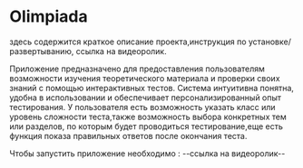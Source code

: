 # Olimpiada
здесь содержится краткое описание проекта,инструкция по установке/развертыванию, ссылка на видеоролик.

Приложение  предназначено для предоставления пользователям возможности изучения теоретического материала и проверки своих знаний с помощью интерактивных тестов. Система интуитивна понятна, удобна в использовании и обеспечивает персонализированный опыт тестирования.
У пользователя есть возможность указать класс или уровень сложности теста,также возможность  выбора конкретных тем или разделов, по которым будет проводиться тестирование,еще есть функция показа правильных ответов после окончания теста.

Чтобы запустить приложение необходимо :
--ссылка на видеоролик--
